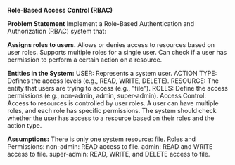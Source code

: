**Role-Based Access Control (RBAC)**

**Problem Statement**
Implement a Role-Based Authentication and Authorization (RBAC) system that:

**Assigns roles to users.**
Allows or denies access to resources based on user roles.
Supports multiple roles for a single user.
Can check if a user has permission to perform a certain action on a resource.

**Entities in the System:**
USER: Represents a system user.
ACTION TYPE: Defines the access levels (e.g., READ, WRITE, DELETE).
RESOURCE: The entity that users are trying to access (e.g., "file").
ROLES: Define the access permissions (e.g., non-admin, admin, super-admin).
Access Control:
Access to resources is controlled by user roles.
A user can have multiple roles, and each role has specific permissions.
The system should check whether the user has access to a resource based on their roles and the action type.

**Assumptions:**
There is only one system resource: file.
Roles and Permissions:
non-admin: READ access to file.
admin: READ and WRITE access to file.
super-admin: READ, WRITE, and DELETE access to file.
